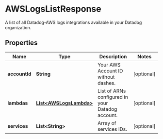 # AWSLogsListResponse

A list of all Datadog-AWS logs integrations available in your Datadog organization.

## Properties

| Name          | Type                                              | Description                                      | Notes      |
| ------------- | ------------------------------------------------- | ------------------------------------------------ | ---------- |
| **accountId** | **String**                                        | Your AWS Account ID without dashes.              | [optional] |
| **lambdas**   | [**List&lt;AWSLogsLambda&gt;**](AWSLogsLambda.md) | List of ARNs configured in your Datadog account. | [optional] |
| **services**  | **List&lt;String&gt;**                            | Array of services IDs.                           | [optional] |
